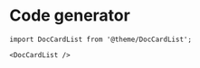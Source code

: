 # Code generator

```mdx-code-block
import DocCardList from '@theme/DocCardList';

<DocCardList />
```
